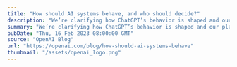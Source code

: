 ```yaml
---
title: "How should AI systems behave, and who should decide?"
description: "We’re clarifying how ChatGPT’s behavior is shaped and our plans for improving that behavior, allowing more user customization, and getting more public input into our decision-making in these areas."
summary: "We’re clarifying how ChatGPT’s behavior is shaped and our plans for improving that behavior, allowing more user customization, and getting more public input into our decision-making in these areas."
pubDate: "Thu, 16 Feb 2023 08:00:00 GMT"
source: "OpenAI Blog"
url: "https://openai.com/blog/how-should-ai-systems-behave"
thumbnail: "/assets/openai_logo.png"
---
```


